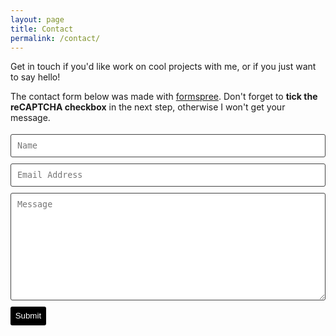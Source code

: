 ```yaml
---
layout: page
title: Contact
permalink: /contact/
---
```


Get in touch if you'd like work on cool projects with me, or if you just want to say hello! 

The contact form below was made with <a href="https://formspree.io">formspree</a>. Don't forget to **tick the reCAPTCHA checkbox** in the next step, otherwise I won't get your message.

<form class="wj-contact" action="https://formspree.io/f/mnqongob" method="POST">
    <input type="text" name="name" placeholder="Name" required>
    <input type="text" name="email" placeholder="Email Address" required>
    <textarea type="text" name="content" rows="10" placeholder="Message" required></textarea>
    <input type="hidden" name="_next" value="<REDIRECTION LINK> ">
    <input type="hidden" name="_subject" value="New Contact Form Submission">
    <input type="text" name="_gotcha" style="display:none">
    <input type="submit" value="Submit">
</form>

<style>
form.wj-contact input[type="text"], form.wj-contact textarea[type="text"] {
    width: 100%;
    vertical-align: middle;
    margin-top: 0.25em;
    margin-bottom: 0.5em;
    padding: 0.75em;
    font-family: "Source Sans Pro", monospace, sans-serif;
    font-weight: lighter;
    border-style: solid;
    border-color: #444;
    outline-color: #2e83e6;
    border-width: 1px;
    border-radius: 3px;
    transition: box-shadow .2s ease;
}

form.wj-contact input[type="submit"] {
    outline: none;
    color: white;
    background-color: #000000;
    border-radius: 3px;
    padding: 0.5em;
    margin: 0.25em 0 0 0;
    border: 1px solid transparent;
    height: auto;
}
</style>